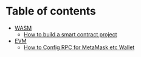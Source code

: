 # Table of contents

* [WASM](wasm/README.md)
  * [How to build a smart contract project](evm/how_to_build_wasm_contrac.md)
* [EVM](evm/README.md)
  * [How to Config RPC for MetaMask etc Wallet](evm/How_to_config_FLON_EVM_RPC_into_MetaMask_etc_EVM_Wallets.md)
